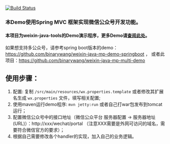 [![Build Status](https://travis-ci.org/binarywang/weixin-java-mp-demo-springmvc.svg?branch=master)](https://travis-ci.org/binarywang/weixin-java-mp-demo-springmvc)

### 本Demo使用Spring MVC 框架实现微信公众号开发功能。

#### 本项目为weixin-java-tools的Demo演示程序，更多Demo请[查阅此处](https://github.com/Wechat-Group/weixin-java-tools/blob/master/demo.md)。

如果想支持多公众号，请参考spring boot版本的demo：https://github.com/binarywang/weixin-java-mp-demo-springboot ，
或者此项目：https://github.com/binarywang/weixin-java-mp-multi-demo

## 使用步骤：
1. 配置: 复制 `/src/main/resources/wx.properties.template` 或者修改其扩展名生成 `wx.properties` 文件，填写相关配置;		
1. 使用maven运行demo程序: `mvn jetty:run`  或者自己打war包发布到tomcat运行；
1. 配置微信公众号中的接口地址（微信公众平台 服务器配置 -> 服务器地址(URL)）：http://xxx/wechat/portal （注意XXX需要是外网可访问的域名，需要符合微信官方的要求）；
1. 根据自己需要修改各个handler的实现，加入自己的业务逻辑。
	
